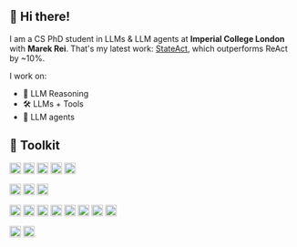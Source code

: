 👋 Hi there!
----------

I am a CS PhD student in LLMs & LLM agents at **Imperial College London** with **Marek Rei**. That's my latest work: [StateAct](https://arxiv.org/abs/2410.02810), which outperforms ReAct by ~10%.

I work on:

  - 🧠 LLM Reasoning
  - 🛠️ LLMs + Tools
  - 🤖 LLM agents
<!--
Specifically, investigating 🔭:
1. How to acquire new skills (automatically) for LLM Agents.
2. How to make LLM agents follow instructions better (fine-tuning, RAG, ++).
3. How to help LLM agents recover from mistakes.


Get in touch with me:
- 📫 via email.
- 🌱 to collaborate.
-->
 

🧰 Toolkit 
----------

<img src="https://img.shields.io/badge/Python-0d22a4?style=for-the-badge&logo=python&logoColor=white" alt="Python" height="20"> <img src="https://img.shields.io/badge/-C++-blue?logo=cplusplus" alt="C++" height="20"> <img src="https://img.shields.io/badge/CUDA-76B900?logo=nvidia&logoColor=white" alt="CUDA" height="20"> <img src="https://img.shields.io/badge/JavaScript-F7DF1E.svg?style=for-the-badge&logo=JavaScript&logoColor=black" alt="JavaScript" height="20">  <img src="https://img.shields.io/badge/latex-%23008080.svg?style=for-the-badge&logo=latex&logoColor=white" alt="LateX" height="20"> 

<img src="https://img.shields.io/badge/PyTorch-%23EE4C2C.svg?style=for-the-badge&logo=PyTorch&logoColor=white" alt="PyTorch" height="20"> <img src="https://img.shields.io/badge/TensorFlow-%23FF6F00.svg?style=for-the-badge&logo=TensorFlow&logoColor=white" alt="TensorFlow" height="20"> <img src="https://img.shields.io/badge/-HuggingFace-FDEE21?style=for-the-badge&logo=HuggingFace&logoColor=black" alt="HuggingFace" height="20"> 

<img src="https://img.shields.io/badge/numpy-%23013243.svg?style=for-the-badge&logo=numpy&logoColor=white" alt="NumPy" height="20"> <img src="https://img.shields.io/badge/pandas-%23150458.svg?style=for-the-badge&logo=pandas&logoColor=white" alt="Pandas" height="20">  <img src="https://img.shields.io/badge/SciPy-%230C55A5.svg?style=for-the-badge&logo=scipy&logoColor=%white" alt="SciPy" height="20"> <img src="https://img.shields.io/badge/matplotlib-327ac6?style=for-the-badge&logo=data:matplotlib.org/_static/images/documentation&logoColor=white" alt="matplotlib" height="20"> <img src="https://img.shields.io/badge/spacy-55c9c2?style=for-the-badge&logo=spacy&logoColor=white" alt="SpaCy" height="20">  <img src="https://img.shields.io/badge/scikit--learn-%23F7931E.svg?style=for-the-badge&logo=scikit-learn&logoColor=white" alt="scikit-learn" height="20"> <img src="https://img.shields.io/badge/Jupyter-F37626.svg?style=for-the-badge&logo=Jupyter&logoColor=white" alt="Jupyter" height="20">  <img src="https://img.shields.io/badge/Anaconda-44A833.svg?style=for-the-badge&logo=Anaconda&logoColor=white" alt="Anaconda" height="20">


<img src="https://img.shields.io/badge/Linux-FCC624?style=for-the-badge&logo=linux&logoColor=black" alt="Linux" height="20">   <img src="https://img.shields.io/badge/git-%23F05033.svg?style=for-the-badge&logo=git&logoColor=white" alt="Git" height="20">   



<!--
&nbsp;
----------

![Top Langs](https://github-readme-stats.vercel.app/api/top-langs/?username=LisaAlaz&theme=vue)




**LisaAlaz/LisaAlaz** is a ✨ _special_ ✨ repository because its `README.md` (this file) appears on your GitHub profile.

Here are some ideas to get you started:

- 🔭 I’m currently working on ...
- 🌱 I’m currently learning ...
- 👯 I’m looking to collaborate on ...
- 🤔 I’m looking for help with ...
- 💬 Ask me about ...
- 📫 How to reach me: ...
- 😄 Pronouns: ...
- ⚡ Fun fact: ...
-->
